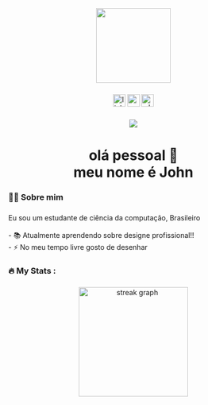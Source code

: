 <div align="center">
  <img height="150" src="https://media.giphy.com/media/M9gbBd9nbDrOTu1Mqx/giphy.gif"  />
</div>

###

<div align="center">
  <a href="https://www.linkedin.com/in/john-galvão-253074324" target="_blank">
  <img src="https://img.shields.io/static/v1?message=LinkedIn&logo=linkedin&label=&color=0077B5&logoColor=white&labelColor=&style=for-the-badge" height="25" alt="linkedin logo"  /></a>
 <a href="mailto:johncarlos998@gmail.com" target="_blank">
  <img src="https://img.shields.io/static/v1?message=Gmail&logo=gmail&label=&color=D14836&logoColor=white&labelColor=&style=for-the-badge" height="25" alt="gmail logo"  /></a>
  <img src="https://img.shields.io/static/v1?message=Whatsapp&logo=whatsapp&label=&color=25D366&logoColor=white&labelColor=&style=for-the-badge" height="25" alt="whatsapp logo"  />
</div>

###

<div align="center">
  <img src="https://visitor-badge.laobi.icu/badge?page_id=JohnZinhol-Byte.JohnZinhol-Byte&"  />
</div>

###

<h1 align="center">olá pessoal 👋<br>meu nome é John</h1>

###

<h3 align="left">👩‍💻  Sobre mim</h3>

###

<p align="left">Eu sou um estudante de ciência da computação, Brasileiro<br><br>- 📚 Atualmente aprendendo sobre designe profissional!!<br>- ⚡ No meu tempo livre gosto de desenhar</p>

###

<h3 align="left">🔥   My Stats :</h3>

###

<div align="center">
  <img src="https://streak-stats.demolab.com?user=JohnZinhol-Byte&locale=en&mode=daily&theme=dark&hide_border=false&border_radius=5&order=3" height="220" alt="streak graph"  />
</div>

###
